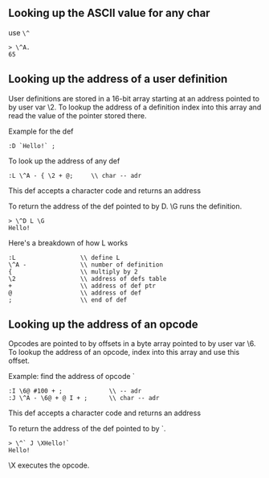 ## Looking up the ASCII value for any char

use `\^`

```
> \^A.
65
```

## Looking up the address of a user definition

User definitions are stored in a 16-bit array starting at an address pointed to by user var \2. To lookup the address of a definition index into this array and read the value of the pointer stored there.

Example for the def

```
:D `Hello!` ;
```

To look up the address of any def

```
:L \^A - { \2 + @;     \\ char -- adr
```

This def accepts a character code and returns an address

To return the address of the def pointed to by D.
\G runs the definition.

```
> \^D L \G
Hello!
```

Here's a breakdown of how L works

```
:L                  \\ define L
\^A -               \\ number of definition
{                   \\ multiply by 2
\2                  \\ address of defs table
+                   \\ address of def ptr
@                   \\ address of def
;                   \\ end of def
```

## Looking up the address of an opcode

Opcodes are pointed to by offsets in a byte array pointed to by user var \6. To lookup the address of an opcode, index into this array and use this offset.

Example: find the address of opcode `

```
:I \6@ #100 + ;             \\ -- adr
:J \^A - \6@ + @ I + ;      \\ char -- adr
```

This def accepts a character code and returns an address

To return the address of the def pointed to by `.

```
> \^` J \XHello!`
Hello!
```
\X executes the opcode.
